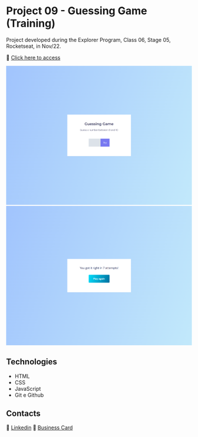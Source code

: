 # Project 09 - Guessing Game (Training)

Project developed during the Explorer Program, Class 06, Stage 05, Rocketseat, in Nov/22.

🔗 [Click here to access](https://renato-albuquerque.github.io/guessing-game-explorer/)

![screenshot](images/screenshot1.png)
![screenshot](images/screenshot2.png)

## Technologies

- HTML
- CSS
- JavaScript
- Git e Github

## Contacts

🔗 [Linkedin](https://www.linkedin.com/in/renato-malbuquerque/)
🔗 [Business Card](https://renato-albuquerque.github.io/rma-contacts/)

